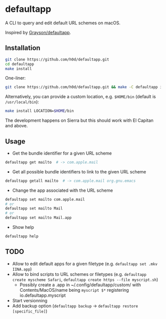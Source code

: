 # defaultapp
A CLI to query and edit default URL schemes on macOS.

Inspired by [Grayson/defaultapp](https://github.com/Grayson/defaultapp/).

## Installation

```sh
git clone https://github.com/h0d/defaultapp.git
cd defaultapp
make install
```

One-liner:

```sh
git clone https://github.com/h0d/defaultapp.git && make -C defaultapp install && rm -rf defaultapp
```

Alternatively, you can provide a custom location, e.g. `$HOME/bin` (default is `/usr/local/bin`):

```sh
make install LOCATION=$HOME/bin
```

The development happens on Sierra but this should work with El Capitan and above.

## Usage
- Get the bundle identifier for a given URL scheme

```sh
defaultapp get mailto  # -> com.apple.mail
```

- Get all possible bundle identifiers to link to the given URL scheme

```sh
defaultapp getall mailto  # -> com.apple.mail org.gnu.emacs
```

- Change the app associated with the URL scheme

```sh
defaultapp set mailto com.apple.mail
# or
defaultapp set mailto Mail
# or
defaultapp set mailto Mail.app
```

- Show help

```sh
defaultapp help
```

## TODO
- Allow to edit default apps for a given filetype (e.g. `defaultapp set .mkv IINA.app`)
- Allow to bind scripts to URL schemes or filetypes (e.g. `defaultapp create myscheme Safari`, `defaultapp create https --file myscript.sh`)
  - Possibly create a .app in ~/.config/defaultapp/custom/ with Contents/MacOS/name being `myscript $*` registering io.defaultapp.myscript
- Start versionning
- Add backup option (`defaultapp backup` -> `defaultapp restore [specific_file]`)
